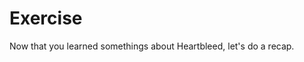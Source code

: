 # Exercise  
Now that you learned somethings about Heartbleed, let's do a recap.

<Assignment id="Heartbleed"/>
